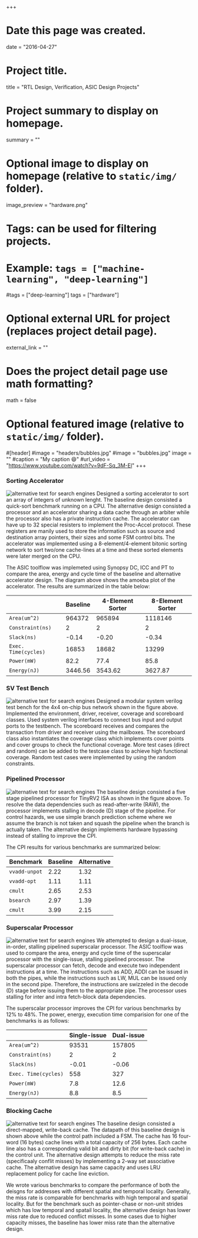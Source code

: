+++
# Date this page was created.
date = "2016-04-27"

# Project title.
title = "RTL Design, Verification, ASIC Design Projects"

# Project summary to display on homepage.
summary = ""

# Optional image to display on homepage (relative to `static/img/` folder).
image_preview = "hardware.png"

# Tags: can be used for filtering projects.
# Example: `tags = ["machine-learning", "deep-learning"]`
#tags = ["deep-learning"]
tags = ["hardware"]

# Optional external URL for project (replaces project detail page).
external_link = ""

# Does the project detail page use math formatting?
math = false

# Optional featured image (relative to `static/img/` folder).
#[header]
#image = "headers/bubbles.jpg"
#image = "bubbles.jpg"
image = ""
#caption = "My caption :smile:"
#url_video = "https://www.youtube.com/watch?v=9dF-Sq_3M-El"
+++

### Sorting Accelerator
![alternative text for search engines](/img/accel5.PNG)
Designed a sorting accelerator to sort an array of integers of unknown lenght. The baseline design consisted a quick-sort benchmark running on a CPU. The alternative design consisted a processor and an accelerator sharing a data cache through an arbiter while the processor also has a private instruction cache. The accelerator can have up to 32 special resisters to implement the Proc-Accel protocol. These registers are manily used to store the information such as source and destination array pointers, their sizes and some FSM control bits. The accelerator was implemented using a 8-element/4-element bitonic sorting network to sort two/one cache-lines at a time and these sorted elements were later merged on the CPU.

The ASIC toolflow was implemeted using Synopsy DC, ICC and PT to compare the area, energy and cycle time of the baseline and alternative accelerator design. The diagram above shows the amoeba plot of the accelerator. The results are summarized in the table below:  

|                    | Baseline | 4-Element Sorter | 8-Element Sorter |
|--------------------|----------|------------------|------------------|
|`Area(um^2)`        | 964372   |  965894          |1118146           |  
|`Constraint(ns)`    | 2        |    2             |   2              |
|`Slack(ns)`         | -0.14    |  -0.20           | -0.34            |
|`Exec. Time(cycles)`| 16853    |  18682           | 13299            |
|`Power(mW)`         | 82.2     |  77.4            | 85.8             |
|`Energy(nJ)`        | 3446.56  |  3543.62         | 3627.87          |
### SV Test Bench
![alternative text for search engines](/img/bus1.PNG)
Designed a modular system verilog test bench for the 4x4 on-chip bus network shown in the figure above. Implemented the environment, driver, receiver, coverage and scoreboard classes. Used system verilog interfaces to connect bus input and output ports to the testbench. The scoreboard receives and compares the transaction from driver and receiver using the mailboxes. The scoreboard class also instantiates the coverage class which implements cover points and cover groups to check the functional coverage. More test cases (direct and random) can be added to the testcase class to achieve high functional coverage. Random test cases were implemented by using the random constraints.
### Pipelined Processor
![alternative text for search engines](/img/proc1.PNG)
The baseline design consisted a five stage pipelined processor for TinyRV2 ISA as shown in the figure above. To resolve the data dependencies such as read-after-write (RAW), the processor implements stalling in decode (D) stage of the pipeline. For control hazards, we use simple branch prediction scheme where we assume the branch is not taken and squash the pipeline when the branch is actually taken. The alternative design implements hardware bypassing instead of stalling to improve the CPI.

The CPI results for various benchmarks are summarized below:

| Benchmark     | Baseline | Alternative |
|---------------|----------|-------------|
|`vvadd-unpot`  | 2.22     |  1.32       |  
|`vvadd-opt`    | 1.11     |  1.11       |
|`cmult`        | 2.65     |  2.53       |
|`bsearch`      | 2.97     |  1.39       |
|`cmult`        | 3.99     |  2.15       |

### Superscalar Processor
![alternative text for search engines](/img/super3.PNG)
We attempted to design a dual-issue, in-order, stalling pipelined superscalar processor. The ASIC toolflow was used to compare the area, energy and cycle time of the superscalar processor with the single-issue, stalling pipelined processor. The superscalar processor can fetch, decode and execute two independent instructions at a time. The instructions such as ADD, ADDI can be issued in both the pipes, while the instructions such as LW, MUL can be issued only in the second pipe. Therefore, the instructions are swizzeled in the decode (D) stage before issuing them to the appropriate pipe. The processor uses stalling for inter and intra fetch-block data dependencies.

The superscalar processor improves the CPI for various benchmarks by 12% to 48%. The power, energy, execution time comparision for one of the benchmarks is as follows:
 
|                    | Single-issue | Dual-issue       |
|--------------------|--------------|------------------|
|`Area(um^2)`        | 93531        |  157805          |  
|`Constraint(ns)`    | 2            |    2             |
|`Slack(ns)`         | -0.01        |  -0.06           |
|`Exec. Time(cycles)`| 558          |  327             |
|`Power(mW)`         | 7.8          |  12.6            |
|`Energy(nJ)`        | 8.8          |  8.5             |
  
### Blocking Cache
![alternative text for search engines](/img/cache1.PNG)
The baseline design consisted a direct-mapped, write-back cache. The datapath of this baseline design is shown above while the control path included a FSM. The cache has 16 four-word (16 bytes) cache lines with a total capacity of 256 bytes. Each cache line also has a corresponding valid bit and dirty bit (for write-back cache) in the control unit. The alternative design attempts to reduce the miss rate (specificaaly conflit misses) by implementing a 2-way set associative cache. The alternative design has same capacity and uses LRU replacement policy for cache line eviction.

We wrote various benchmarks to compare the performance of both the deisgns for addresses with different spatial and temporal locality. Generally, the miss rate is comparable for benchmarks with high temporal and spatial locality. But for the benchmark such as pointer-chase or non-unit strides which has low temporal and spatail locality, the alternative design has lower miss rate due to reduced conflict misses. In some cases due to higher capacity misses, the baseline has lower miss rate than the alternative design.  
